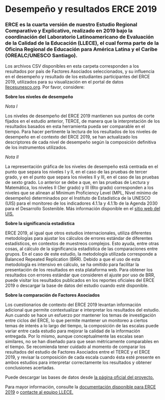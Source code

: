 # Desempeño y resultados ERCE 2019

### ERCE es la cuarta versión de nuestro Estudio Regional Comparativo y Explicativo, realizado en 2019 bajo la coordinación del Laboratorio Latinoamericano de Evaluación de la Calidad de la Educación (LLECE), el cual forma parte de la Oficina Regional de Educación para América Latina y el Caribe (OREALC/UNESCO Santiago). 

Los archivos CSV disponibles en esta carpeta corresponden a los resultados por país de Factores Asociados seleccionados, y su influencia en el desempeño y resultado de los estudiantes participantes del ERCE 2019, utilizados para su visualización en el portal de datos [llecesunesco.org](www.lleceunesco.org). Por favor, considere:


**Sobre los niveles de desempeño** 

*Nota I*

Los niveles de desempeño del ERCE 2019 mantienen sus puntos de corte fijados en el estudio anterior, TERCE, de manera que la interpretación de los resultados basados en esta herramienta pueda ser comparable en el tiempo. Para hacer pertinente la lectura de los resultados de los niveles de desempeño en el contexto del ERCE 2019, se han actualizado los descriptores de cada nivel de desempeño según la composición definitiva de los instrumentos utilizados.

*Nota II*

La representación gráfica de los niveles de desempeño está centrada en el punto que separa los niveles I y II, en el caso de las pruebas de tercer grado, y en el punto que separa los niveles II y III, en el caso de las pruebas de sexto grado. Lo anterior se debe a que, en las pruebas de Lectura y Matemática, los niveles II (3er grado) y III (6to grado) corresponden a los niveles que se alinean al Minimum Proficiency Level (MPL, Nivel mínimo de desempeño) determinados por el Instituto de Estadística de la UNESCO (UIS) para el monitoreo de los indicadores 4.1.1a y 4.1.1b de la Agenda 2030 para el Desarrollo Sostenible. Más información disponible en el [sitio web del UIS.](http://uis.unesco.org/) 


**Sobre la significancia estadística**

ERCE 2019, al igual que otros estudios internacionales, utiliza diferentes metodologías para ajustar los cálculos de errores estándar de diferentes estadísticos, en contextos de muestreos complejos. Esto ayuda, entre otras cosas, al cálculo de la significancia estadística de las comparaciones entre grupos. En el caso de este estudio, la metodología utilizada corresponde a Balanced Repeated Replication (BRR). Debido a que el uso de esta metodología es intensivo en cálculo, se ha omitido para facilitar la presentación de los resultados en esta plataforma web. Para obtener los resultados con errores estándar que consideren el ajuste por uso de BRR, puede visitar los resultados publicados en los reportes oficiales del ERCE 2019 o descargar la base de datos del estudio cuando esté disponible.


**Sobre la comparación de Factores Asociados**

Los cuestionarios de contexto del ERCE 2019 levantan información adicional que permite contextualizar e interpretar los resultados del estudio. Aun cuando se hace un esfuerzo por mantener los temas de investigación entre ciclos del ERCE, lo que permite mantener un monitoreo a ciertos temas de interés a lo largo del tiempo, la composición de las escalas puede variar entre cada estudio para mejorar la calidad de la información entregada. Por lo mismo, aunque conceptualmente las escalas sean similares, no se han diseñado para que sean métricamente comparables en el tiempo. Se recomienda tener cuidado al momento de comparar los resultados del estudio de Factores Asociados entre el TERCE y el ERCE 2019, y revisar la composición de cada escala cuando ésta esté presente en ambos estudios para interpretar correctamente los resultados y obtener conclusiones acertadas.

Puede descargar las bases de datos desde [la página oficial del proyecto.](https://es.unesco.org/fieldoffice/santiago/projects/llece/bases)

Para mayor información, consulte la [documentación disponible para ERCE 2019](https://es.unesco.org/fieldoffice/santiago/llece/ERCE2019) o [contacte al equipo LLECE.](https://lleceunesco.org/sobre-llece/)


